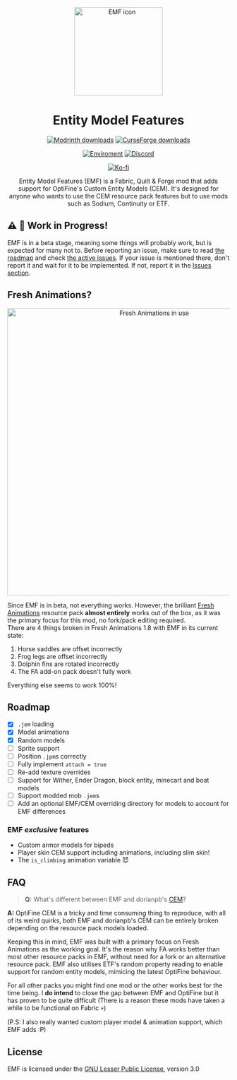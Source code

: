 <div align="center">

<img src="https://raw.githubusercontent.com/Traben-0/Entity_Model_Features/master/fabric/src/main/resources/icon.png" alt="EMF icon" width=200>

# Entity Model Features
 
[![Modrinth downloads](https://img.shields.io/modrinth/dt/entity-model-features?color=00AF5C&label=downloads&style=round&logo=modrinth)](https://modrinth.com/mod/entity-model-features)
[![CurseForge downloads](https://cf.way2muchnoise.eu/entity-model-features.svg)](https://curseforge.com/minecraft/mc-mods/entity-model-features)

[![Enviroment](https://img.shields.io/badge/Enviroment-Client-purple)](https://modrinth.com/mods?e=client)
[![Discord](https://img.shields.io/discord/950942125225283634?color=blue&logo=discord&label=Discord)](https://discord.com/invite/rURmwrzUcz)

[![Ko-fi](https://ko-fi.com/img/githubbutton_sm.svg)](https://ko-fi.com/traben)

Entity Model Features (EMF) is a Fabric, Quilt & Forge mod that adds support for OptiFine's Custom Entity Models (CEM). It's designed for anyone who wants to use the CEM resource pack features but to use mods such as Sodium, Continuity or ETF.

</div>

## ⚠️ 🚧 Work in Progress!

EMF is in a beta stage, meaning some things will probably work, but is expected for many not to. Before reporting an issue, make sure to read [the roadmap](README.md#Roadmap) and check [the active issues](https://github.com/Traben-0/Entity_Model_Features/issues). If your issue is mentioned there, don't report it and wait for it to be implemented. If not, report it in the [Issues section](https://github.com/Traben-0/Entity_Model_Features/issues/new/choose).

## Fresh Animations?

<div align="center"><img src="https://cdn.modrinth.com/data/4I1XuqiY/images/2f32dbeadc25e46ef6c56f0e47e5eb5d305c8ea2.png" alt="Fresh Animations in use" width=650></div>

Since EMF is in beta, not everything works. However, the brilliant [Fresh Animations](https://www.planetminecraft.com/texture-pack/fresh-animations-v1-0/) resource pack **almost entirely** works out of the box, as it was the primary focus for this mod, no fork/pack editing required.<br />
There are 4 things broken in Fresh Animations 1.8 with EMF in its current state:<br />

1. Horse saddles are offset incorrectly
2. Frog legs are offset incorrectly
3. Dolphin fins are rotated incorrectly
4. The FA add-on pack doesn't fully work

Everything else seems to work 100%!

## Roadmap

- [X] `.jem` loading 
- [X] Model animations
- [X] Random models
- [ ] Sprite support
- [ ] Position `.jpm`s correctly
- [ ] Fully implement `attach = true`
- [ ] Re-add texture overrides
- [ ] Support for Wither, Ender Dragon, block entity, minecart and boat models
- [ ] Support modded mob `.jem`s
- [ ] Add an optional EMF/CEM overriding directory for models to account for EMF differences

### EMF _exclusive_ features

- Custom armor models for bipeds
- Player skin CEM support including animations, including slim skin!
- The `is_climbing` animation variable 😈

## FAQ

 > **Q:** What's different between EMF and dorianpb's [CEM](https://modrinth.com/mod/cem)?

**A:** OptiFine CEM is a tricky and time consuming thing to reproduce, with all of its weird quirks, both EMF and dorianpb's CEM can be entirely broken depending on the resource pack models loaded.

Keeping this in mind, EMF was built with a primary focus on Fresh Animations as the working goal. It's the reason why FA works better than most other resource packs in EMF, without need for a fork or an alternative resource pack. EMF also utilises ETF's random property reading to enable support for random entity models, mimicing the latest OptiFine behaviour.

For all other packs you might find one mod or the other works best for the time being. I **do intend** to close the gap between EMF and OptiFine but it has proven to be quite difficult (There is a reason these mods have taken a while to be functional on Fabric 💀)

(P.S: I also really wanted custom player model & animation support, which EMF adds :P)

## License

EMF is licensed under the [GNU Lesser Public License](LICENSE), version 3.0

